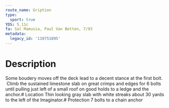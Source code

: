 ```yaml
---
route_name: Gription
type:
  sport: true
YDS: 5.11c
fa: Sal Mamusia, Paul Van Betten, 7/93
metadata:
  legacy_id: '119751895'
---
```

# Description
Some boudery moves off the deck lead to a decent stance at the first bolt.  Climb the sustained limestone slab on great crimps and edges for 6 bolts until pulling just left of a small roof on good holds to a ledge and the anchor.# Location
Thin looking gray slab with white streaks about 30 yards to the left of the Imaginator.# Protection
7 bolts to a chain anchor
